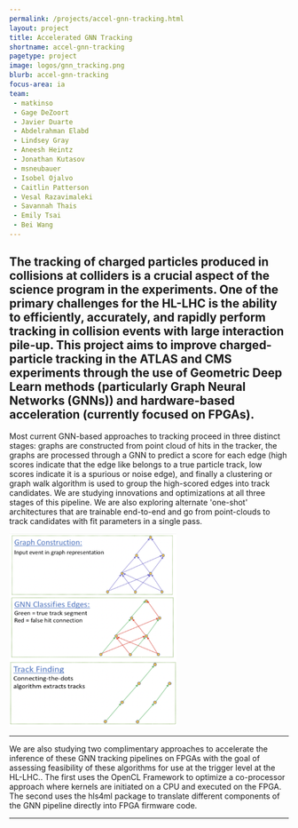 ```yaml
---
permalink: /projects/accel-gnn-tracking.html
layout: project
title: Accelerated GNN Tracking
shortname: accel-gnn-tracking
pagetype: project
image: logos/gnn_tracking.png
blurb: accel-gnn-tracking
focus-area: ia
team:
 - matkinso
 - Gage DeZoort
 - Javier Duarte
 - Abdelrahman Elabd
 - Lindsey Gray
 - Aneesh Heintz
 - Jonathan Kutasov
 - msneubauer
 - Isobel Ojalvo
 - Caitlin Patterson
 - Vesal Razavimaleki
 - Savannah Thais
 - Emily Tsai
 - Bei Wang
---
```


The tracking of charged particles produced in collisions at colliders is a crucial aspect of the science program in the experiments. One of the primary challenges for the HL-LHC is the ability to efficiently, accurately, and rapidly perform tracking in collision events with large interaction pile-up. This project aims to improve charged-particle tracking in the ATLAS and CMS experiments through the use of Geometric Deep Learn methods (particularly Graph Neural Networks
(GNNs)) and hardware-based acceleration (currently focused on FPGAs).
---

Most current GNN-based approaches to tracking proceed in three distinct stages: graphs are constructed from point cloud
of hits in the tracker, the graphs are processed through a GNN to predict a score for each edge (high scores indicate
that the edge like belongs to a true particle track, low scores indicate it is a spurious or noise edge), and finally
a clustering or graph walk algorithm is used to group the high-scored edges into track candidates. We are studying
innovations and optimizations at all three stages of this pipeline. We are also exploring alternate 'one-shot'
architectures that are trainable end-to-end and go from point-clouds to track candidates with fit parameters in a
single pass.

<img width="60%" src ="/assets/images/gnn_tracking_stages.png" />

---
We are also studying two complimentary approaches to accelerate the inference of these GNN tracking pipelines on FPGAs
 with the goal of assessing feasibility of these algorithms for use at the trigger level at the HL-LHC..
The first uses the OpenCL Framework to optimize a co-processor approach where kernels are initiated on a CPU and
executed on the FPGA. The second uses the hls4ml package to translate different components of the GNN pipeline
directly into FPGA firmware code.

----